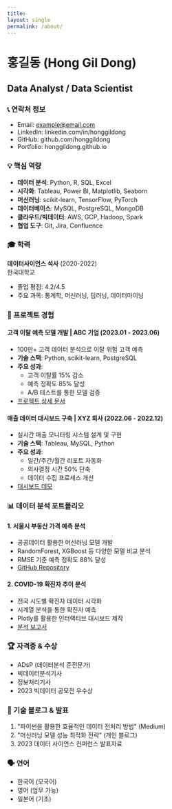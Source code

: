 ```yaml
---
title: 
layout: single
permalink: /about/
---
```

# 홍길동 (Hong Gil Dong)
## Data Analyst / Data Scientist

### 📞 연락처 정보
- Email: example@email.com
- LinkedIn: linkedin.com/in/honggildong
- GitHub: github.com/honggildong
- Portfolio: honggildong.github.io

### 💡 핵심 역량
- **데이터 분석**: Python, R, SQL, Excel
- **시각화**: Tableau, Power BI, Matplotlib, Seaborn
- **머신러닝**: scikit-learn, TensorFlow, PyTorch
- **데이터베이스**: MySQL, PostgreSQL, MongoDB
- **클라우드/빅데이터**: AWS, GCP, Hadoop, Spark
- **협업 도구**: Git, Jira, Confluence

### 🎓 학력
**데이터사이언스 석사** (2020-2022)  
한국대학교  
- 졸업 평점: 4.2/4.5
- 주요 과목: 통계학, 머신러닝, 딥러닝, 데이터마이닝

### 💼 프로젝트 경험

#### 고객 이탈 예측 모델 개발 | ABC 기업 (2023.01 - 2023.06)
- 100만+ 고객 데이터 분석으로 이탈 위험 고객 예측
- **기술 스택**: Python, scikit-learn, PostgreSQL
- **주요 성과**:
  - 고객 이탈률 15% 감소
  - 예측 정확도 85% 달성
  - A/B 테스트를 통한 모델 검증
- [프로젝트 상세 문서](/learning-project/)

#### 매출 데이터 대시보드 구축 | XYZ 회사 (2022.06 - 2022.12)
- 실시간 매출 모니터링 시스템 설계 및 구현
- **기술 스택**: Tableau, MySQL, Python
- **주요 성과**:
  - 일간/주간/월간 리포트 자동화
  - 의사결정 시간 50% 단축
  - 데이터 수집 프로세스 개선
- [대시보드 데모](link)

### 📊 데이터 분석 포트폴리오

#### 1. 서울시 부동산 가격 예측 분석
- 공공데이터 활용한 머신러닝 모델 개발
- RandomForest, XGBoost 등 다양한 모델 비교 분석
- RMSE 기준 예측 정확도 88% 달성
- [GitHub Repository](link)

#### 2. COVID-19 확진자 추이 분석
- 전국 시도별 확진자 데이터 시각화
- 시계열 분석을 통한 확진자 예측
- Plotly를 활용한 인터랙티브 대시보드 제작
- [분석 보고서](link)

### 🏆 자격증 & 수상
- ADsP (데이터분석 준전문가)
- 빅데이터분석기사
- 정보처리기사
- 2023 빅데이터 공모전 우수상

### 📝 기술 블로그 & 발표
1. "파이썬을 활용한 효율적인 데이터 전처리 방법" (Medium)
2. "머신러닝 모델 성능 최적화 전략" (개인 블로그)
3. 2023 데이터 사이언스 컨퍼런스 발표자료

### 🗣️ 언어
- 한국어 (모국어)
- 영어 (업무 가능)
- 일본어 (기초)
